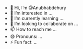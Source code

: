 - 👋 Hi, I’m @Anubhabdehury
- 👀 I’m interested in ...
- 🌱 I’m currently learning ...
- 💞️ I’m looking to collaborate on ...
- 📫 How to reach me ...
- 😄 Pronouns: ...
- ⚡ Fun fact: ...

<!---
Anubhabdehury/Anubhabdehury is a ✨ special ✨ repository because its `README.md` (this file) appears on your GitHub profile.
You can click the Preview link to take a look at your changes.
--->
